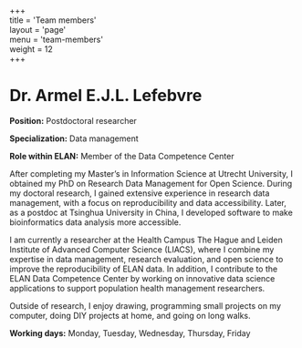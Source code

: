 +++  
title = 'Team members'  
layout = 'page'  
menu = 'team-members'  
weight = 12  
+++ 

# Dr. Armel E.J.L. Lefebvre

**Position:** Postdoctoral researcher

**Specialization:** Data management

**Role within ELAN:** Member of the Data Competence Center

After completing my Master’s in Information Science at Utrecht University, I obtained my PhD on Research Data Management for Open Science. During my doctoral research, I gained extensive experience in research data management, with a focus on reproducibility and data accessibility. Later, as a postdoc at Tsinghua University in China, I developed software to make bioinformatics data analysis more accessible.

I am currently a researcher at the Health Campus The Hague and Leiden Institute of Advanced Computer Science (LIACS), where I combine my expertise in data management, research evaluation, and open science to improve the reproducibility of ELAN data. In addition, I contribute to the ELAN Data Competence Center by working on innovative data science applications to support population health management researchers.

Outside of research, I enjoy drawing, programming small projects on my computer, doing DIY projects at home, and going on long walks.

**Working days:** Monday, Tuesday, Wednesday, Thursday, Friday
